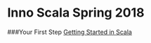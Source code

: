 # Inno Scala Spring 2018

###Your First Step
[Getting Started in Scala](https://gist.github.com/djspiewak/cb72c41ac335a3a9b28b3307be04aa43)
